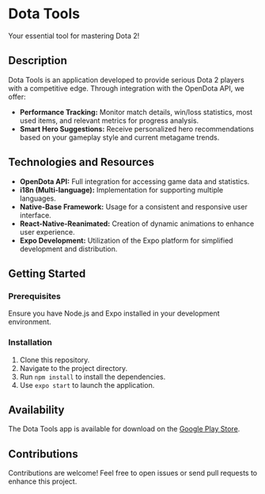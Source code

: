 # Dota Tools

Your essential tool for mastering Dota 2!

## Description

Dota Tools is an application developed to provide serious Dota 2 players with a competitive edge. Through integration with the OpenDota API, we offer:

- **Performance Tracking:** Monitor match details, win/loss statistics, most used items, and relevant metrics for progress analysis.
- **Smart Hero Suggestions:** Receive personalized hero recommendations based on your gameplay style and current metagame trends.

## Technologies and Resources

- **OpenDota API:** Full integration for accessing game data and statistics.
- **i18n (Multi-language):** Implementation for supporting multiple languages.
- **Native-Base Framework:** Usage for a consistent and responsive user interface.
- **React-Native-Reanimated:** Creation of dynamic animations to enhance user experience.
- **Expo Development:** Utilization of the Expo platform for simplified development and distribution.

## Getting Started

### Prerequisites

Ensure you have Node.js and Expo installed in your development environment.

### Installation

1. Clone this repository.
2. Navigate to the project directory.
3. Run `npm install` to install the dependencies.
4. Use `expo start` to launch the application.

## Availability

The Dota Tools app is available for download on the [Google Play Store](https://play.google.com/store/apps/details?id=com.endersonlg.dotatools).

## Contributions

Contributions are welcome! Feel free to open issues or send pull requests to enhance this project.
